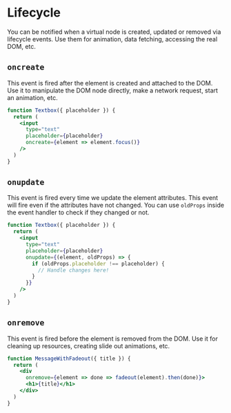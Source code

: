 # Lifecycle

You can be notified when a virtual node is created, updated or removed via lifecycle events. Use them for animation, data fetching, accessing the real DOM, etc.

## `oncreate`

This event is fired after the element is created and attached to the DOM. Use it to manipulate the DOM node directly, make a network request, start an animation, etc.

```jsx
function Textbox({ placeholder }) {
  return (
    <input
      type="text"
      placeholder={placeholder}
      oncreate={element => element.focus()}
    />
  )
}
```

## `onupdate`

This event is fired every time we update the element attributes. This event will fire even if the attributes have not changed. You can use `oldProps` inside the event handler to check if they changed or not.

```jsx
function Textbox({ placeholder }) {
  return (
    <input
      type="text"
      placeholder={placeholder}
      onupdate={(element, oldProps) => {
        if (oldProps.placeholder !== placeholder) {
          // Handle changes here!
        }
      }}
    />
  )
}
```

## `onremove`

This event is fired before the element is removed from the DOM. Use it for cleaning up resources, creating slide out animations, etc.

```jsx
function MessageWithFadeout({ title }) {
  return (
    <div
      onremove={element => done => fadeout(element).then(done)}>
      <h1>{title}</h1>
    </div>
  )
}
```
